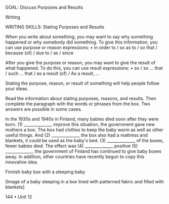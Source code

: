 GOAL: Discuss Purposes and Results

Writing

WRITING SKILLS: Stating Purposes and Results

When you write about something, you may want to say why something happened or why somebody did something. To give this information, you can use purpose or reason expressions:
• in order to / so as to / so that / because (of) / due to / as / since

After you give the purpose or reason, you may want to give the result of what happened. To do this, you can use result expressions:
• so / so ... that / such ... that / as a result (of) / As a result, ...

Stating the purpose, reason, or result of something will help people follow your ideas.

Read the information about stating purposes, reasons, and results. Then complete the paragraph with the words or phrases from the box. Two answers are possible in some cases.

In the 1930s and 1940s in Finland, many babies died soon after they were born. (1) ______________ improve this situation, the government gave new mothers a box. The box had clothes to keep the baby warm as well as other useful things. And (2) ______________ the box also had a mattress and blankets, it could be used as the baby's bed. (3) ______________ of the boxes, fewer babies died. The effect was (4) ______________ positive (5) ______________ the government of Finland has continued to give baby boxes away. In addition, other countries have recently begun to copy this innovative idea.

Finnish baby box with a sleeping baby

[Image of a baby sleeping in a box lined with patterned fabric and filled with blankets]

144 • Unit 12